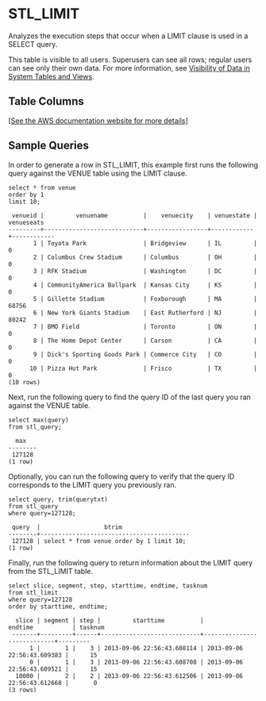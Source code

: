 # STL\_LIMIT<a name="r_STL_LIMIT"></a>

Analyzes the execution steps that occur when a LIMIT clause is used in a SELECT query\.

This table is visible to all users\. Superusers can see all rows; regular users can see only their own data\. For more information, see [Visibility of Data in System Tables and Views](c_visibility-of-data.md)\.

## Table Columns<a name="r_STL_LIMIT-table-columns"></a>

[\[See the AWS documentation website for more details\]](http://docs.aws.amazon.com/redshift/latest/dg/r_STL_LIMIT.html)

## Sample Queries<a name="r_STL_LIMIT-sample-queries"></a>

In order to generate a row in STL\_LIMIT, this example first runs the following query against the VENUE table using the LIMIT clause\. 

```
select * from venue
order by 1
limit 10;
```

```
 venueid |         venuename          |    venuecity    | venuestate | venueseats
---------+----------------------------+-----------------+------------+------------
       1 | Toyota Park                | Bridgeview      | IL         |          0
       2 | Columbus Crew Stadium      | Columbus        | OH         |          0
       3 | RFK Stadium                | Washington      | DC         |          0
       4 | CommunityAmerica Ballpark  | Kansas City     | KS         |          0
       5 | Gillette Stadium           | Foxborough      | MA         |      68756
       6 | New York Giants Stadium    | East Rutherford | NJ         |      80242
       7 | BMO Field                  | Toronto         | ON         |          0
       8 | The Home Depot Center      | Carson          | CA         |          0
       9 | Dick's Sporting Goods Park | Commerce City   | CO         |          0
      10 | Pizza Hut Park             | Frisco          | TX         |          0
(10 rows)
```

Next, run the following query to find the query ID of the last query you ran against the VENUE table\. 

```
select max(query)
from stl_query;
```

```
  max
--------
 127128
(1 row)
```

Optionally, you can run the following query to verify that the query ID corresponds to the LIMIT query you previously ran\. 

```
select query, trim(querytxt)
from stl_query
where query=127128;
```

```
 query  |                  btrim
--------+------------------------------------------
 127128 | select * from venue order by 1 limit 10;
(1 row)
```

Finally, run the following query to return information about the LIMIT query from the STL\_LIMIT table\. 

```
select slice, segment, step, starttime, endtime, tasknum
from stl_limit
where query=127128
order by starttime, endtime;
```

```
  slice | segment | step |         starttime          |          endtime           | tasknum
 -------+---------+------+----------------------------+----------------------------+---------
      1 |       1 |    3 | 2013-09-06 22:56:43.608114 | 2013-09-06 22:56:43.609383 |      15
      0 |       1 |    3 | 2013-09-06 22:56:43.608708 | 2013-09-06 22:56:43.609521 |      15
  10000 |       2 |    2 | 2013-09-06 22:56:43.612506 | 2013-09-06 22:56:43.612668 |       0
(3 rows)
```